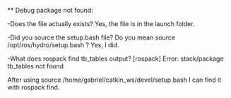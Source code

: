 ** Debug package not found:

-Does the file actually exists? Yes, the file is in the launch folder.

-Did you source the setup.bash file? Do you mean source /opt/ros/hydro/setup.bash ? Yes, I did.

-What does rospack find tb_tables output? [rospack] Error: stack/package tb_tables not found

After using source /home/gabriel/catkin_ws/devel/setup.bash I can find it with rospack find.
